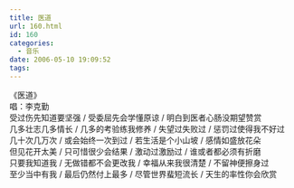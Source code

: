 ```yaml
---
title: 医道
url: 160.html
id: 160
categories:
  - 音乐
date: 2006-05-10 19:09:52
tags:
---
```


《医道》  
唱：李克勤  
受过伤先知道要坚强 / 受委屈先会学懂原谅 / 明白到医者心肠没期望赞赏  
几多壮志几多情长 / 几多的考验练我修养 / 失望过失败过 / 惩罚过使得我不好过  
几十次几万次 / 或会始终一次到过 / 若生活是个小山坡 / 感情如盛放花朵  
但见花开太美 / 只可惜很少会结果 / 激动过激励过 / 谁或者都必须有折磨  
只要我知道我 / 无做错都不会更改我 / 幸福从来我很清楚 / 不留神便擦身过  
至少当中有我 / 最后仍然付上最多 / 尽管世界蜚短流长 / 天生的率性你会欣赏